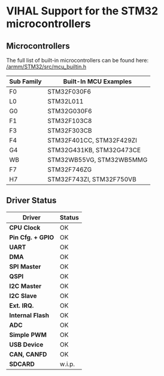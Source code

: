 # VIHAL Support for the STM32 microcontrollers

## Microcontrollers

The full list of built-in microcontrollers can be found here:
[/armm/STM32/src/mcu_builtin.h](/armm/STM32/src/mcu_builtin.h)

Sub Family | Built-In MCU Examples
-----------|--------------
F0 | STM32F030F6
L0 | STM32L011
G0 | STM32G030F6
F1 | STM32F103C8
F3 | STM32F303CB
F4 | STM32F401CC, STM32F429ZI
G4 | STM32G431KB, STM32G473CE
WB | STM32WB55VG, STM32WB5MMG
F7 | STM32F746ZG
H7 | STM32F743ZI, STM32F750VB

## Driver Status

  Driver              | Status  |
----------------------|---------|
__CPU Clock__         | OK      |
__Pin Cfg. + GPIO__   | OK      |
__UART__              | OK      |
__DMA__               | OK      |
__SPI Master__        | OK      |
__QSPI__              | OK      |
__I2C Master__        | OK      |
__I2C Slave__         | OK      |
__Ext. IRQ.__         | OK      |
__Internal Flash__    | OK      |
__ADC__               | OK      |
__Simple PWM__        | OK      |
__USB Device__        | OK      |
__CAN, CANFD__        | OK      |
__SDCARD__            | w.i.p.  |
